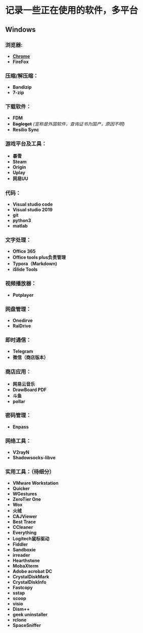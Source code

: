 # 记录一些正在使用的软件，多平台

## Windows

### 浏览器:

- [**Chrome**](<https://www.google.com/chrome/>)
- **FireFox**

### 压缩/解压缩：

- **Bandizip**
- **7-zip**

### 下载软件：

- **FDM**
- ~~**Eagleget**~~    *(宣称是外国软件，查询证书为国产，原因不明)*
- **Resilio Sync**

### 游戏平台及工具：

- **暴雪**
- **Steam**
- **Origin**
- **Uplay**
- **网易UU**

### 代码：

- **Visual studio code**
- **Visual studio 2019**
- **git**
- **python3**
- **matlab**

### 文字处理：

- **Office 365**
- **Office tools plus负责管理**
- **Typora（Markdown)**
- **iSlide Tools**

### 视频播放器：

- **Potplayer**

### 网盘管理：

- **Onedirve**
- **RaiDrive**

### 即时通信：

- **Telegram**
- **微信（商店版本）**

### 商店应用：

- **网易云音乐**
- **DrawBoard PDF**
- **斗鱼**
- **pollar**

### 密码管理：

- **Enpass**

### **网络工具：**

- **V2rayN**
- **Shadowsocks-libve**

### 实用工具：（待细分）

- **VMware Workstation**
- **Quicker**
- **WGestures**
- **ZeroTier One**
- **Wox**
- **火绒**
- **CAJViewer**
- **Best Trace**
- **CCleaner**
- **Everything** 
- **Logitech鼠标驱动**
- **Fiddler**
- **Sandboxie**
- **irreader**
- **Hearthstone**
- **MobaXterm**
- **Adobe acrobat DC**
- **CrystalDiskMark**
- **CrystalDiskInfo**
- **Fastcopy**
- **sstap**
- **scoop**
- **visio**
- **Dism++**
- **geek uninstaller**
- **rclone**
- **SpaceSniffer**





